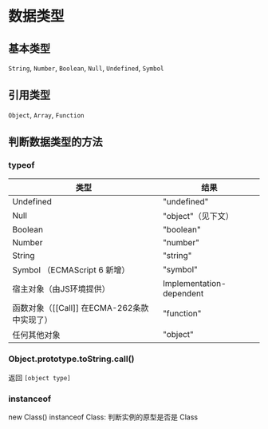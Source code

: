 # 数据类型

## 基本类型

`String`, `Number`, `Boolean`, `Null`, `Undefined`, `Symbol`

## 引用类型

`Object`, `Array`, `Function`

## 判断数据类型的方法

### typeof

类型 | 结果
-|-
Undefined	| "undefined"
Null	| "object"（见下文）
Boolean	| "boolean"
Number	| "number"
String	| "string"
Symbol （ECMAScript 6 新增）	| "symbol"
宿主对象（由JS环境提供）	| Implementation-dependent
函数对象（[[Call]] 在ECMA-262条款中实现了）	| "function"
任何其他对象	| "object"

### Object.prototype.toString.call()

返回 `[object type]`

### instanceof

new Class() instanceof Class: 判断实例的原型是否是 Class